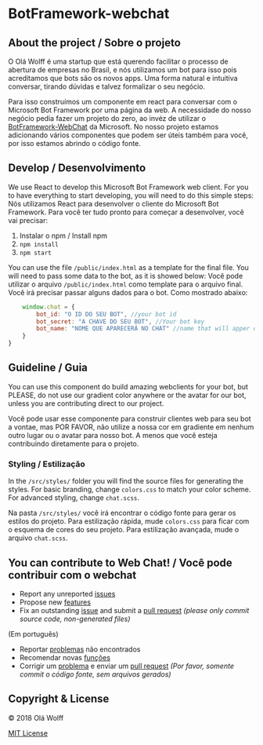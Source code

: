 # BotFramework-webchat

## About the project / Sobre o projeto
O Olá Wolff é uma startup que está querendo facilitar o processo de abertura de empresas no Brasil, e nós utilizamos um bot para isso pois acreditamos que bots são os novos apps. Uma forma natural e intuitiva conversar, tirando dúvidas e talvez formalizar o seu negócio.

Para isso construímos um componente em react para conversar com o Microsoft Bot Framework por uma página da web. A necessidade do nosso negócio pedia fazer um projeto do zero, ao invéz de utilizar o [BotFramework-WebChat](https://github.com/Microsoft/BotFramework-WebChat) da Microsoft. No nosso projeto estamos adicionando vários componentes que podem ser úteis também para você, por isso estamos abrindo o código fonte.

## Develop / Desenvolvimento

We use React to develop this Microsoft Bot Framework web client. For you to have everything to start developing, you will need to do this simple steps:
Nós utilizamos React para desenvolver o cliente do Microsoft Bot Framework. Para você ter tudo pronto para começar a desenvolver, você vai precisar:

1. Instalar o npm / Install npm
2. `npm install`
2. `npm start`

You can use the file `/public/index.html` as a template for the final file. You will need to pass some data to the bot, as it is showed below:
Você pode utilizar o arquivo `/public/index.html` como template para o arquivo final. Você irá precisar passar alguns dados para o bot. Como mostrado abaixo:

```javascript
    window.chat = {
        bot_id: "O ID DO SEU BOT", //your bot id
        bot_secret: "A CHAVE DO SEU BOT", //Your bot key
        bot_name: "NOME QUE APARECERÁ NO CHAT" //name that will apper on the webchat
    }
}
```

## Guideline / Guia

You can use this component do build amazing webclients for your bot, but PLEASE, do not use our gradient color anywhere or the avatar for our bot, unless you are contributing direct to our project. 

Você pode usar esse componente para construir clientes web para seu bot a vontae, mas POR FAVOR, não utilize a nossa cor em gradiente em nenhum outro lugar ou o avatar para nosso bot. A menos que você esteja contribuindo diretamente para o projeto.

### Styling / Estilização

In the `/src/styles/` folder you will find the source files for generating the styles. For basic branding, change `colors.css` to match your color scheme. For advanced styling, change `chat.scss`.

Na pasta `/src/styles/` você irá encontrar o código fonte para gerar os estilos do projeto. Para estilização rápida, mude `colors.css` para ficar com o esquema de cores do seu projeto. Para estilização avançada, mude o arquivo `chat.scss`.

## You can contribute to Web Chat! / Você pode contribuir com o webchat

* Report any unreported [issues](https://github.com/olawolff/WolffChat/issues)
* Propose new [features](https://github.com/olawolff/WolffChat/issues)
* Fix an outstanding [issue](https://github.com/olawolff/WolffChat/issues) and submit a [pull request](https://github.com/olawolff/WolffChat/pulls) *(please only commit source code, non-generated files)*

(Em português)

* Reportar [problemas](https://github.com/olawolff/WolffChat/issues) não encontrados 
* Recomendar novas [funções](https://github.com/olawolff/WolffChat/issues)
* Corrigir um [problema](https://github.com/olawolff/WolffChat/issues) e enviar um [pull request](https://github.com/olawolff/WolffChat/pulls) *(Por favor, somente commit o código fonte, sem arquivos gerados)*



## Copyright & License

© 2018 Olá Wolff

[MIT License](/LICENSE)